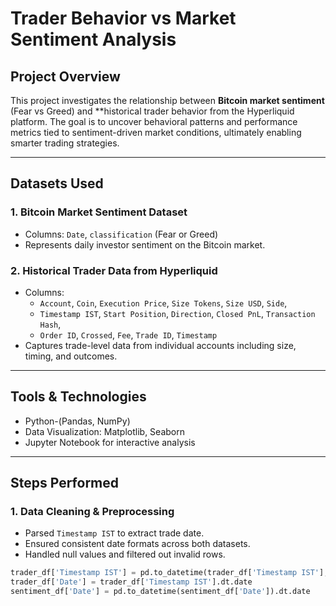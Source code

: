 # Trader Behavior vs Market Sentiment Analysis

##  Project Overview

This project investigates the relationship between **Bitcoin market sentiment** (Fear vs Greed) and **historical trader behavior from the Hyperliquid platform. The goal is to uncover behavioral patterns and performance metrics tied to sentiment-driven market conditions, ultimately enabling smarter trading strategies.

---

## Datasets Used

### 1. Bitcoin Market Sentiment Dataset
- Columns: `Date`, `classification` (Fear or Greed)
- Represents daily investor sentiment on the Bitcoin market.

### 2. Historical Trader Data from Hyperliquid
- Columns: 
  - `Account`, `Coin`, `Execution Price`, `Size Tokens`, `Size USD`, `Side`, 
  - `Timestamp IST`, `Start Position`, `Direction`, `Closed PnL`, `Transaction Hash`,
  - `Order ID`, `Crossed`, `Fee`, `Trade ID`, `Timestamp`
- Captures trade-level data from individual accounts including size, timing, and outcomes.

---

## Tools & Technologies

- Python-(Pandas, NumPy)
- Data Visualization: Matplotlib, Seaborn
- Jupyter Notebook for interactive analysis

---

##  Steps Performed

### 1. Data Cleaning & Preprocessing
- Parsed `Timestamp IST` to extract trade date.
- Ensured consistent date formats across both datasets.
- Handled null values and filtered out invalid rows.

```python
trader_df['Timestamp IST'] = pd.to_datetime(trader_df['Timestamp IST'], errors='coerce')
trader_df['Date'] = trader_df['Timestamp IST'].dt.date
sentiment_df['Date'] = pd.to_datetime(sentiment_df['Date']).dt.date
